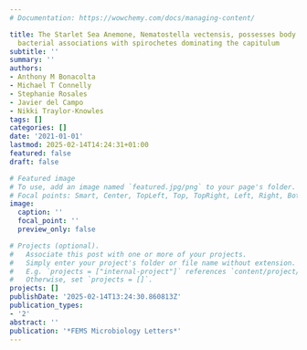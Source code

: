 ```yaml
---
# Documentation: https://wowchemy.com/docs/managing-content/

title: The Starlet Sea Anemone, Nematostella vectensis, possesses body region-specific
  bacterial associations with spirochetes dominating the capitulum
subtitle: ''
summary: ''
authors:
- Anthony M Bonacolta
- Michael T Connelly
- Stephanie Rosales
- Javier del Campo
- Nikki Traylor-Knowles
tags: []
categories: []
date: '2021-01-01'
lastmod: 2025-02-14T14:24:31+01:00
featured: false
draft: false

# Featured image
# To use, add an image named `featured.jpg/png` to your page's folder.
# Focal points: Smart, Center, TopLeft, Top, TopRight, Left, Right, BottomLeft, Bottom, BottomRight.
image:
  caption: ''
  focal_point: ''
  preview_only: false

# Projects (optional).
#   Associate this post with one or more of your projects.
#   Simply enter your project's folder or file name without extension.
#   E.g. `projects = ["internal-project"]` references `content/project/deep-learning/index.md`.
#   Otherwise, set `projects = []`.
projects: []
publishDate: '2025-02-14T13:24:30.860813Z'
publication_types:
- '2'
abstract: ''
publication: '*FEMS Microbiology Letters*'
---
```

